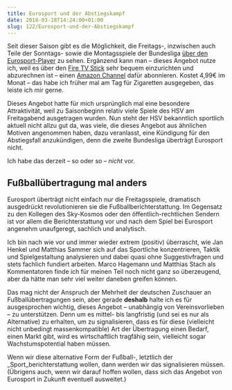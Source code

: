 ```yaml
---
title: Eurosport und der Abstiegskampf
date: 2018-03-18T14:24:00+01:00
slug: 122/Eurosport-und-der-Abstiegskampf
---
```


Seit dieser Saison gibt es die Möglichkeit, die Freitags-, inzwischen auch Teile der Sonntags- sowie die Montagsspiele der Bundesliga [über den Eurosport-Player](https://www.eurosport.de/fussball/bundesliga/2017-2018/bundesliga-im-eurosport-player-so-funktioniert-s_sto6233453/story.shtml) zu sehen. Ergänzend kann man – dieses Angebot nutze ich, weil es über den [Fire TV Stick](https://www.amazon.de/Fire-TV-Stick-mit-Alexa-Sprachfernbedienung/dp/B01ETRIS3K) sehr bequem einzurichten und abzurechnen ist – einen [Amazon Channel](https://www.amazon.de/gp/help/customer/display.html?nodeId=201975120) dafür abonnieren. Kostet 4,99€ im Monat – das habe ich früher mal am Tag für Zigaretten ausgegeben, das leiste ich mir gerne.

Dieses Angebot hatte für mich ursprünglich mal eine besondere Attraktivität, weil zu Saisonbeginn relativ viele Spiele des HSV am Freitagabend ausgetragen wurden. Nun steht der HSV bekanntlich sportlich aktuell nicht allzu gut da, was viele, die dieses Angebot aus ähnlichen Motiven angenommen haben, dazu veranlasst, eine Kündigung für den Abstiegsfall anzukündigen, denn die zweite Bundesliga überträgt Eurosport nicht.

Ich habe das derzeit – so oder so – _nicht_ vor.

## Fußballübertragung mal anders

Eurosport überträgt nicht einfach nur die Freitagsspiele, dramatisch ausgedrückt revolutionieren sie die Fußballberichterstattung. Im Gegensatz zu den Kollegen des Sky-Kosmos oder den öffentlich-rechtlichen Sendern ist vor allem die Berichterstattung vor und nach dem Spiel bei Eurosport angenehm unaufgeregt, sachlich und analytisch.

Ich bin nach wie vor und immer wieder extrem (positiv) überrascht, wie Jan Henkel und Matthias Sammer sich auf das Sportliche konzentrieren, Taktik und Spielgestaltung analysieren und dabei quasi ohne Suggestivfragen und stets fachlich fundiert arbeiten. Marco Hagemann und Matthias Stach als Kommentatoren finde ich für meinen Teil noch nicht ganz so überzeugend, aber da hätte man sehr viel weiter daneben greifen können.

Das mag nicht der Anspruch der Mehrheit der deutschen Zuschauer an Fußballübertragungen sein, aber gerade **deshalb** halte ich es für ausgesprochen wichtig, dieses Angebot – unabhängig von Vereinsvorlieben – zu unterstützen. Denn um es mittel- bis langfristig (und sei es nur als Alternative) zu erhalten, um zu signalisieren, dass es für diese (vielleicht nicht unbedingt massenkompatible) Art der Übertragung einen Bedarf, einen Markt gibt, wird es wirtschaftlich tragfähig sein, vielleicht sogar Wachstumspotential haben müssen.

Wenn wir diese alternative Form der Fußball-, letztlich der \_Sport_berichterstattung wollen, dann werden wir das signalisieren müssen. (Übrigens auch, wenn wir darauf hoffen wollen, dass sich das Angebot von Eurosport in Zukunft eventuell ausweitet.)
